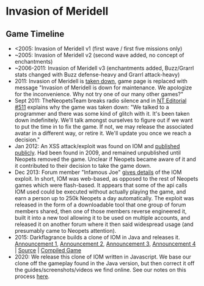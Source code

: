 # Invasion of Meridell

## Game Timeline
* <2005: Invasion of Meridell v1 (first wave / first five missions only)
* ~2005: Invasion of Meridell v2 (second wave added, no concept of enchantments)
* ~2006-2011: Invasion of Meridell v3 (enchantments added, Buzz/Grarrl stats changed with Buzz defense-heavy and Grarrl attack-heavy)
* 2011: Invasion of Meridell is [taken down](http://www.neopets.com/games/play.phtml?game_id=182), game page is replaced with message "Invasion of Meridell is down for maintenance. We apologize for the inconvenience. Why not try one of our many other games?"
* Sept 2011: TheNeopetsTeam breaks radio silence and in [NT Editorial #511](http://www.jellyneo.net/index.php?go=editorialdb&type=id&query=14495) explains why the game was taken down: "We talked to a programmer and there was some kind of glitch with it. It's been taken down indefinitely. We'll talk amongst ourselves to figure out if we want to put the time in to fix the game. If not, we may release the associated avatar in a different way, or retire it. We'll update you once we reach a decision."
* Jan 2012: An XSS attack/exploit was found on IOM and [published publicly](http://xssed.com/mirror/64791/). Had been found in 2009, and remained unpublished until Neopets removed the game. Unclear if Neopets became aware of it and it contributed to their decision to take the game down.
* Dec 2013: Forum member "Infamous Joe" [gives details](https://clraik.com/forum/showthread.php?30654-Invasion-of-Meridell/page2) of the IOM exploit. In short, IOM was web-based, as opposed to the rest of Neopets games which were flash-based. It appears that some of the api calls IOM used could be executed without actually playing the game, and earn a person up to 250k Neopets a day automatically. The exploit was released in the form of a downloadable tool that one group of forum members shared, then one of those members reverse engineered it, built it into a new tool allowing it to be used on multiple accounts, and released it on another forum where it then said widespread usage (and presumably came to Neopets attention).
* 2015: Darkflagrance builds a clone of IOM in Java and releases it. [Announcement 1](http://www.bay12forums.com/smf/index.php?topic=154262.0), [Announcement 2](https://tdnforums.com/topic/45831-im-rebuilding-invasion-of-meridell-as-its-own-program/), [Announcement 3](https://www.reddit.com/r/neopets/comments/3uh2dy/update_invasion_of_meridell_remake_in_progress/), [Announcement 4](https://www.reddit.com/r/neopets/comments/3va341/invasion_of_meridell_remake_beta_release/) | [Source](https://drive.google.com/open?id=0B2Y0VMXUm08mRkNremE5ZVV0bnc) | [Compiled Game](https://drive.google.com/file/d/0B2Y0VMXUm08maEFyTE5meG9hOFk/view?usp=sharing)
* 2020: We release this clone of IOM written in Javascript. We base our clone off the gameplay found in the Java version, but then correct it off the guides/screenshots/videos we find online. See our notes on this process [here](https://github.com/emeth-/iom-reverse-engineering).


